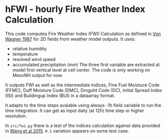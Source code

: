 # hFWI - hourly Fire Weather Index Calculation

This code computes Fire Weather Index (FWI) Calculation as defined in [Von Wagner 1987](https://ostr-backend-prod.azurewebsites.net/server/api/core/bitstreams/5a865686-e097-40df-abc0-65f54c6ff379/content) for 2D fields from weather model outputs. 
It uses:
* relative humidity
* temperature 
* resolved wind speed 
* accumulated precipitation (mm) 
The three first variable are extracted at model first vertical level at cell center.
The code is only working on MesoNH output for now.

It outputs FWI as well as the intermediate indices, Fine Fuel Moistuce Code (FFMC), Duff Moisture Code (DMC), Droguht Code (DC), Initial Spread Index (ISI) and Buildingup Index (BUI) in a dataarray format.

It adapts to the time steps avaiable using always -1h field variable to run the time integration. It can get as input daily (at 12h) time step or higher resolution.

In `src/fwi.py` there is a test of the indices calculation against data provided in [Wang et al 2015](https://courses.seas.harvard.edu/climate/eli/Courses/global-change-debates/Sources/Forest-fires/aridity-indices/code-for-calculating-canadian-fire-weather-index.pdf). `0.1` variation appears on some test case.
